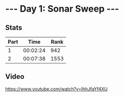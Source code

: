 # --- Day 1: Sonar Sweep ---

## Stats
| Part | Time | Rank |
| --- | --- | --- |
| 1 | 00:02:24 | 942 |
| 2 | 00:07:38 | 1553 |

## Video
https://www.youtube.com/watch?v=IhhJfaYf4XU
